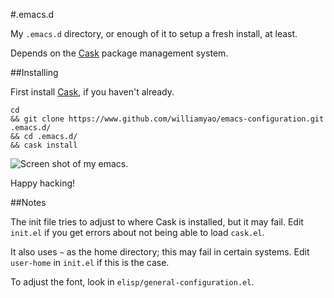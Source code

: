#.emacs.d

My `.emacs.d` directory, or enough of it to setup a fresh install, at least.

Depends on the [Cask](https://cask.readthedocs.org/) package management system.

##Installing

First install [Cask](https://cask.readthedocs.org/), if you haven't already.

```
cd 
&& git clone https://www.github.com/williamyao/emacs-configuration.git .emacs.d/
&& cd .emacs.d/
&& cask install
```

![Screen shot of my emacs. ](https://cloud.githubusercontent.com/assets/5668019/9239755/6660c946-4124-11e5-878f-db4cd5481dfd.png)


Happy hacking!

##Notes

The init file tries to adjust to where Cask is installed, but it may fail. Edit `init.el` if you get errors about not being able to load `cask.el`.

It also uses `~` as the home directory; this may fail in certain systems. Edit `user-home` in `init.el` if this is the case.

To adjust the font, look in `elisp/general-configuration.el`.
